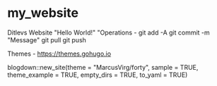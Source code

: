 # my_website
Ditlevs Website
"Hello World!"
"Operations - 
git add -A
git commit -m "Message"
git pull
git push

Themes - https://themes.gohugo.io


blogdown::new_site(theme = "MarcusVirg/forty", sample = TRUE,
theme_example = TRUE, empty_dirs = TRUE, to_yaml = TRUE)